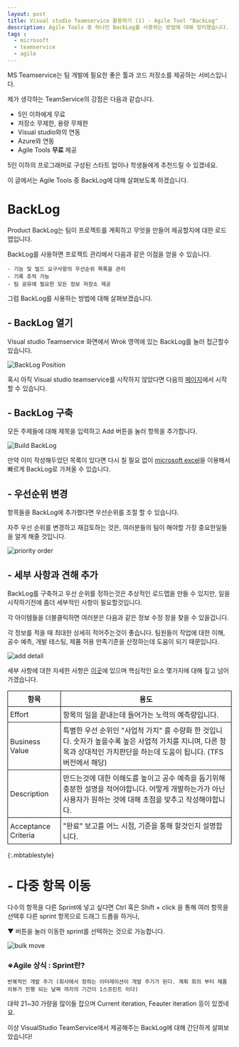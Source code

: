 ```yaml
---
layout: post
title: Visual studio Teamservice 활용하기 (1) - Agile Tool "BackLog"
description: Agile Tools 중 하나인 BackLog를 사용하는 방법에 대해 정리했습니다.
tags :
  - microsoft
  - teamservice
  - agile
---
```

<style>
  .mbtablestyle {
    border-collapse: collapse;
  }
  
  td,
  th {
    border: 1px solid black;
    padding: 5px;
  }
</style>

MS Teamservice는 팀 개발에 필요한 좋은 툴과 코드 저장소를 제공하는 서비스입니다.

제가 생각하는 TeamService의 강점은 다음과 같습니다.

- 5인 이하에게 무료
- 저장소 무제한, 용량 무제한
- Visual studio와의 연동
- Azure와 연동
- Agile Tools **무료** 제공

5인 이하의 프로그래머로 구성된 스타트 업이나 학생들에게 추천드릴 수 있겠네요.

이 글에서는 Agile Tools 중 BackLog에 대해 살펴보도록 하겠습니다.

# BackLog

Product BackLog는 팀이 프로젝트를 계획하고 무엇을 만들어 제공할지에 대한 로드맵입니다. 

BackLog를 사용하면 프로젝트 관리에서 다음과 같은 이점을 얻을 수 있습니다.

```
- 기능 및 빌드 요구사항의 우선순위 목록을 관리
- 기록 추적 가능
- 팀 공유에 필요한 모든 정보 저장소 제공
```

그럼 BackLog를 사용하는 방법에 대해 살펴보겠습니다.

## - BackLog 열기


Visual studio Teamservice 화면에서 Wrok 영역에 있는 BackLog를 눌러 접근할수 있습니다.

![BackLog Position](https://rzjxkw.by3301.livefilestore.com/y3mLMJRSyIjIlYRTsFzs-eAJHN_iRpNc6jiOWskYDl5wyKlEoARV34ramJ5EaPCvgqTdlDs9bL64vXsxL2N7o7O8caKJ1hkLNCzoy7oDIByfEHYWJ-JRiTZgoLbB5RBxXYvnNt_usw4EwFGGh_BRW9tuTn-x6AyoVLXOepy4ix_bQs?width=701&height=454&cropmode=none)

혹시 아직 Visual studio teamservice를 시작하지 않았다면 다음의 [페이지](https://azure.microsoft.com/ko-kr/services/visual-studio-team-services/)에서 시작할 수 있습니다.

## - BackLog 구축

모든 주제들에 대해 제목을 입력하고 Add 버튼을 눌러 항목을 추가합니다.

![Build BackLog](https://rzlynw.by3301.livefilestore.com/y3mfq2kXtr0gWO86ZbP1-1WzkdJHeXZwfLWKEkFRuZsLvvhd6_pmaPr6Wtel3aKh8BM8QOWpJjm1S3Wg1HOlxSWu52DK2sG04rGFjl9lTgz5rLwdA2ETnSPD2C0mxE3braIos0nPVGANE6Hh88MMNrz8bAqK2QiL5z1uL3Ty06GS6c?width=634&height=299&cropmode=none)

만약 이미 작성해두었던 목록이 있다면 다시 칠 필요 없이 [microsoft excel](https://www.visualstudio.com/en-us/docs/work/office/bulk-add-modify-work-items-excel)을 이용해서 빠르게 BackLog로 가져올 수 있습니다.

## - 우선순위 변경

항목들을 BackLog에 추가했다면 우선순위를 조절 할 수 있습니다.

자주 우선 순위를 변경하고 재검토하는 것은, 여러분들의 팀이 해야할 가장 중요한일들을 알게 해줄 것입니다.

![priority order](https://i3-vso.sec.s-msft.com/en-us/docs/work/BackLogs/_img/alm_cb_orderBackLog.png)

## - 세부 사항과 견해 추가

BackLog를 구축하고 우선 순위를 정하는것은 추상적인 로드맵을 만들 수 있지만, 일을 시작하기전에 좀더 세부적인 사항이 필요할것입니다.

각 아이템들을 더블클릭하면 여러분은 다음과 같은 정보 수정 창을 찾을 수 있을겁니다.

각 정보를 적을 때 최대한 상세히 적어주는것이 좋습니다. 팀원들이 작업에 대한 이해, 공수 예측, 개발 테스팅, 제품 허용 만족기준을 산정하는데 도움이 되기 때문입니다.

![add detail](https://i3-vso.sec.s-msft.com/en-us/docs/work/BackLogs/_img/cyb-product-BackLog-form-ts.png)

세부 사항에 대한 자세한 사항은 [이곳](https://www.visualstudio.com/en-us/docs/work/BackLogs/add-work-items-tfs)에 있으며 핵심적인 요소 몇가지에 대해 짚고 넘어가겠습니다.

|항목|용도|
|---|---|
|Effort| 항목의 일을 끝내는데 들어가는 노력의 예측량입니다. |
|Business Value| 특별한 우선 순위인 "사업적 가치" 를 수량화 한 것입니다. 숫자가 높을수록 높은 사업적 가치를 지니며, 다른 항목과 상대적인 가치판단을 하는데 도움이 됩니다. (TFS 버전에서 해당)|
|Description| 만드는것에 대한 이해도를 높이고 공수 예측을 돕기위해 충분한 설명을 적어야합니다. 어떻게 개발하는가가 아닌 사용자가 원하는 것에 대해 초점을 맞추고 작성해야합니다. |
|Acceptance Criteria| "완료" 보고를 어느 시점, 기준을 통해 할것인지 설명합니다. |
{:.mbtablestyle}


# - 다중 항목 이동

다수의 항목을 다른 Sprint에 넣고 싶다면 Ctrl 혹은 Shift + click 을 통해 여러 항목을 선택후 다른 sprint 항목으로 드래그 드롭을 하거나, 

▼ 버튼을 눌러 이동한 sprint를 선택하는 것으로 가능합니다. 

![bulk move](https://i3-vso.sec.s-msft.com/en-us/docs/work/BackLogs/_img/BackLog-multi-select-non-sequential-items.png)

### ※Agile 상식 : Sprint란?

```
반복적인 개발 주기 (회사에서 정하는 이터레이션이 개발 주기가 된다. 계획 회의 부터 제품 리뷰가 진행 되는 날짜 까지의 기간이 1스프린트 이다)
```

대략 21~30 가량을 많이들 잡으며 Current iteration, Feauter iteration 등이 있겠네요.

이상 VisualStudio TeamService에서 제공해주는 BackLog에 대해 간단하게 살펴보았습니다!